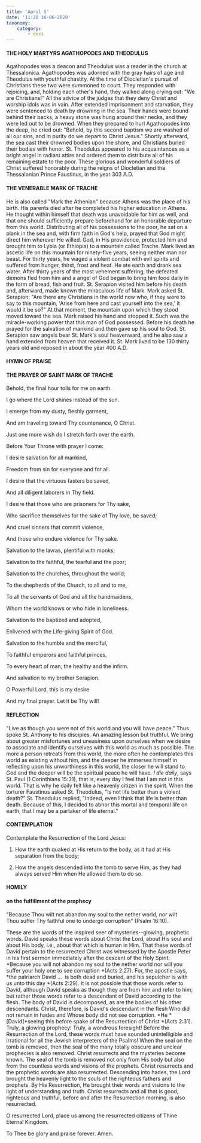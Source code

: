 ```yaml
---
title: 'April 5'
date: '11:20 16-06-2020'
taxonomy:
    category:
        - docs
---
```


#### THE HOLY MARTYRS AGATHOPODES AND THEODULUS

Agathopodes was a deacon and Theodulus was a reader in the church at Thessalonica. Agathopodes was adorned with the gray hairs of age and Theodulus with youthful chastity. At the time of Diocletian's pursuit of Christians these two were summoned to court. They responded with rejoicing, and, holding each other's hand, they walked along crying out: "We are Christians!" All the advice of the judges that they deny Christ and worship idols was in vain. After extended imprisonment and starvation, they were sentenced to death by drowning in the sea. Their hands were bound behind their backs, a heavy stone was hung around their necks, and they were led out to be drowned. When they prepared to hurl Agathopodes into the deep, he cried out: "Behold, by this second baptism we are washed of all our sins, and in purity do we depart to Christ Jesus." Shortly afterward, the sea cast their drowned bodies upon the shore, and Christians buried their bodies with honor. St. Theodulus appeared to his acquaintances as a bright angel in radiant attire and ordered them to distribute all of his remaining estate to the poor. These glorious and wonderful soldiers of Christ suffered honorably during the reigns of Diocletian and the Thessalonian Prince Faustinus, in the year 303 A.D.

#### THE VENERABLE MARK OF TRACHE

He is also called "Mark the Athenian" because Athens was the place of his birth. His parents died after he completed his higher education in Athens. He thought within himself that death was unavoidable for him as well, and that one should sufficiently prepare beforehand for an honorable departure from this world. Distributing all of his possessions to the poor, he sat on a plank in the sea and, with firm faith in God's help, prayed that God might direct him wherever He willed. God, in His providence, protected him and brought him to Lybia (or Ethiopia) to a mountain called Trache. Mark lived an ascetic life on this mountain for ninety-five years, seeing neither man nor beast. For thirty years, he waged a violent combat with evil spirits and suffered from hunger, thirst, frost and heat. He ate earth and drank sea water. After thirty years of the most vehement suffering, the defeated demons fled from him and a angel of God began to bring him food daily in the form of bread, fish and fruit. St. Serapion visited him before his death and, afterward, made known the miraculous life of Mark. Mark asked St. Serapion: "Are there any Christians in the world now who, if they were to say to this mountain, 'Arise from here and cast yourself into the sea,' it would it be so?" At that moment, the mountain upon which they stood moved toward the sea. Mark raised his hand and stopped it. Such was the miracle-working power that this man of God possessed. Before his death he prayed for the salvation of mankind and then gave up his soul to God. St. Serapion saw angels bear St. Mark's soul heavenward, and he also saw a hand extended from heaven that received it. St. Mark lived to be 130 thirty years old and reposed in about the year 400 A.D.



#### HYMN OF PRAISE

#### THE PRAYER OF SAINT MARK OF TRACHE

Behold, the final hour tolls for me on earth.

I go where the Lord shines instead of the sun.

I emerge from my dusty, fleshly garment,

And am traveling toward Thy countenance, O Christ.

Just one more wish do I stretch forth over the earth.

Before Your Throne with prayer I come:

I desire salvation for all mankind,

Freedom from sin for everyone and for all.

I desire that the virtuous fasters be saved,

And all diligent laborers in Thy field.

I desire that those who are prisoners for Thy sake,

Who sacrifice themselves for the sake of Thy love, be saved;

And cruel sinners that commit violence,

And those who endure violence for Thy sake.

Salvation to the lavras, plentiful with monks;

Salvation to the faithful, the tearful and the poor;

Salvation to the churches, throughout the world;

To the shepherds of the Church, to all and to me,

To all the servants of God and all the handmaidens,

Whom the world knows or who hide in loneliness.

Salvation to the baptized and adopted,

Enlivened with the Life-giving Spirit of God.

Salvation to the humble and the merciful,

To faithful emperors and faithful princes,

To every heart of man, the healthy and the infirm.

And salvation to my brother Serapion.

O Powerful Lord, this is my desire

And my final prayer. Let it be Thy will!


#### REFLECTION

"Live as though you were not of this world and you will have peace." Thus spoke St. Anthony to his disciples. An amazing lesson but truthful. We bring about greater misfortunes and uneasiness upon ourselves when we desire to associate and identify ourselves with this world as much as possible. The more a person retreats from this world, the more often he contemplates this world as existing without him, and the deeper he immerses himself in reflecting upon his unworthiness in this world, the closer he will stand to God and the deeper will be the spiritual peace he will have. *I die daily*, says St. Paul (1 Corinthians 15:31), that is, every day I feel that I am not in this world. That is why he daily felt like a heavenly citizen in the spirit. When the torturer Faustinus asked St. Theodulus, "Is not life better than a violent death?" St. Theodulus replied, "Indeed, even I think that life is better than death. Because of this, I decided to abhor this mortal and temporal life on earth, that I may be a partaker of life eternal."

#### CONTEMPLATION

Contemplate the Resurrection of the Lord Jesus:

1.  How the earth quaked at His return to the body, as it had at His separation from the body;

1.  How the angels descended into the tomb to serve Him, as they had always served Him when He allowed them to do so.



#### HOMILY

#### on the fulfillment of the prophecy

"Because Thou wilt not abandon my soul to the nether world, nor wilt Thou suffer Thy faithful one to undergo corruption" (Psalm 16:10).

These are the words of the inspired seer of mysteries--glowing, prophetic words. David speaks these words about Christ the Lord, about His soul and about His body, i.e., about that which is human in Him. That these words of David pertain to the resurrected Christ was witnessed by the Apostle Peter in his first sermon immediately after the descent of the Holy Spirit: *Because you will not abandon my soul to the nether world nor will you suffer your holy one to see corruption *(Acts 2:27). For, the apostle says, *the patriarch David ...  is both dead and buried, and his sepulcher is with us unto this day *(Acts 2:29). It is not possible that those words refer to David, although David speaks as though they are from him and refer to him; but rather those words refer to a descendant of David according to the flesh. The body of David is decomposed, as are the bodies of his other descendants. Christ, therefore, is David's descendant in the flesh Who did not remain in hades and Whose body did not see corruption. *He *[David]*seeing this before spake of the Resurrection of Christ *(Acts 2:31). Truly, a glowing prophecy! Truly, a wondrous foresight! Before the Resurrection of the Lord, these words must have sounded unintelligible and irrational for all the Jewish interpreters of the Psalms! When the seal on the tomb is removed, then the seal of the many totally obscure and unclear prophecies is also removed. Christ resurrects and the mysteries become known. The seal of the tomb is removed not only from His body but also from the countless words and visions of the prophets. Christ resurrects and the prophetic words are also resurrected. Descending into hades, the Lord brought the heavenly light to the souls of the righteous fathers and prophets. By His Resurrection, He brought their words and visions to the light of understanding and truth. Christ resurrects and all that is good, righteous and truthful, before and after the Resurrection morning, is also resurrected.

O resurrected Lord, place us among the resurrected citizens of Thine Eternal Kingdom.

To Thee be glory and praise forever. Amen.

 
